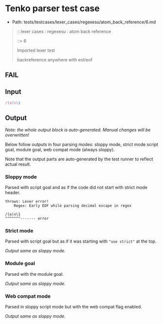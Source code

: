 # Tenko parser test case

- Path: tests/testcases/lexer_cases/regexesu/atom_back_reference/6.md

> :: lexer cases : regexesu : atom back reference
>
> ::> 6
>
> Imported lexer test
>
> backreference anywhere with eol/eof

## FAIL

## Input

`````js
/(a)x\1
`````

## Output

_Note: the whole output block is auto-generated. Manual changes will be overwritten!_

Below follow outputs in four parsing modes: sloppy mode, strict mode script goal, module goal, web compat mode (always sloppy).

Note that the output parts are auto-generated by the test runner to reflect actual result.

### Sloppy mode

Parsed with script goal and as if the code did not start with strict mode header.

`````
throws: Lexer error!
    Regex: Early EOF while parsing decimal escape in regex

/(a)x\1
^^^^^^^------- error
`````

### Strict mode

Parsed with script goal but as if it was starting with `"use strict"` at the top.

_Output same as sloppy mode._

### Module goal

Parsed with the module goal.

_Output same as sloppy mode._

### Web compat mode

Parsed in sloppy script mode but with the web compat flag enabled.

_Output same as sloppy mode._

